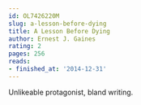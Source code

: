 ```yaml
---
id: OL7426220M
slug: a-lesson-before-dying
title: A Lesson Before Dying
author: Ernest J. Gaines
rating: 2
pages: 256
reads:
- finished_at: '2014-12-31'
---
```

Unlikeable protagonist, bland writing.

